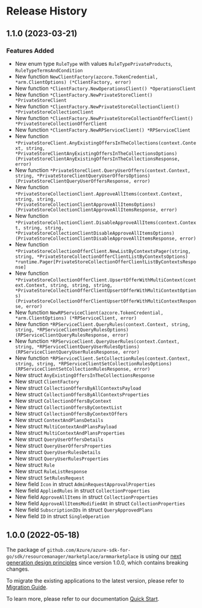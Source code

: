 # Release History

## 1.1.0 (2023-03-21)
### Features Added

- New enum type `RuleType` with values `RuleTypePrivateProducts`, `RuleTypeTermsAndCondition`
- New function `NewClientFactory(azcore.TokenCredential, *arm.ClientOptions) (*ClientFactory, error)`
- New function `*ClientFactory.NewOperationsClient() *OperationsClient`
- New function `*ClientFactory.NewPrivateStoreClient() *PrivateStoreClient`
- New function `*ClientFactory.NewPrivateStoreCollectionClient() *PrivateStoreCollectionClient`
- New function `*ClientFactory.NewPrivateStoreCollectionOfferClient() *PrivateStoreCollectionOfferClient`
- New function `*ClientFactory.NewRPServiceClient() *RPServiceClient`
- New function `*PrivateStoreClient.AnyExistingOffersInTheCollections(context.Context, string, *PrivateStoreClientAnyExistingOffersInTheCollectionsOptions) (PrivateStoreClientAnyExistingOffersInTheCollectionsResponse, error)`
- New function `*PrivateStoreClient.QueryUserOffers(context.Context, string, *PrivateStoreClientQueryUserOffersOptions) (PrivateStoreClientQueryUserOffersResponse, error)`
- New function `*PrivateStoreCollectionClient.ApproveAllItems(context.Context, string, string, *PrivateStoreCollectionClientApproveAllItemsOptions) (PrivateStoreCollectionClientApproveAllItemsResponse, error)`
- New function `*PrivateStoreCollectionClient.DisableApproveAllItems(context.Context, string, string, *PrivateStoreCollectionClientDisableApproveAllItemsOptions) (PrivateStoreCollectionClientDisableApproveAllItemsResponse, error)`
- New function `*PrivateStoreCollectionOfferClient.NewListByContextsPager(string, string, *PrivateStoreCollectionOfferClientListByContextsOptions) *runtime.Pager[PrivateStoreCollectionOfferClientListByContextsResponse]`
- New function `*PrivateStoreCollectionOfferClient.UpsertOfferWithMultiContext(context.Context, string, string, string, *PrivateStoreCollectionOfferClientUpsertOfferWithMultiContextOptions) (PrivateStoreCollectionOfferClientUpsertOfferWithMultiContextResponse, error)`
- New function `NewRPServiceClient(azcore.TokenCredential, *arm.ClientOptions) (*RPServiceClient, error)`
- New function `*RPServiceClient.QueryRules(context.Context, string, string, *RPServiceClientQueryRulesOptions) (RPServiceClientQueryRulesResponse, error)`
- New function `*RPServiceClient.QueryUserRules(context.Context, string, *RPServiceClientQueryUserRulesOptions) (RPServiceClientQueryUserRulesResponse, error)`
- New function `*RPServiceClient.SetCollectionRules(context.Context, string, string, *RPServiceClientSetCollectionRulesOptions) (RPServiceClientSetCollectionRulesResponse, error)`
- New struct `AnyExistingOffersInTheCollectionsResponse`
- New struct `ClientFactory`
- New struct `CollectionOffersByAllContextsPayload`
- New struct `CollectionOffersByAllContextsProperties`
- New struct `CollectionOffersByContext`
- New struct `CollectionOffersByContextList`
- New struct `CollectionOffersByContextOffers`
- New struct `ContextAndPlansDetails`
- New struct `MultiContextAndPlansPayload`
- New struct `MultiContextAndPlansProperties`
- New struct `QueryUserOffersDetails`
- New struct `QueryUserOffersProperties`
- New struct `QueryUserRulesDetails`
- New struct `QueryUserRulesProperties`
- New struct `Rule`
- New struct `RuleListResponse`
- New struct `SetRulesRequest`
- New field `Icon` in struct `AdminRequestApprovalProperties`
- New field `AppliedRules` in struct `CollectionProperties`
- New field `ApproveAllItems` in struct `CollectionProperties`
- New field `ApproveAllItemsModifiedAt` in struct `CollectionProperties`
- New field `SubscriptionIDs` in struct `QueryApprovedPlans`
- New field `ID` in struct `SingleOperation`


## 1.0.0 (2022-05-18)

The package of `github.com/Azure/azure-sdk-for-go/sdk/resourcemanager/marketplace/armmarketplace` is using our [next generation design principles](https://azure.github.io/azure-sdk/general_introduction.html) since version 1.0.0, which contains breaking changes.

To migrate the existing applications to the latest version, please refer to [Migration Guide](https://aka.ms/azsdk/go/mgmt/migration).

To learn more, please refer to our documentation [Quick Start](https://aka.ms/azsdk/go/mgmt).